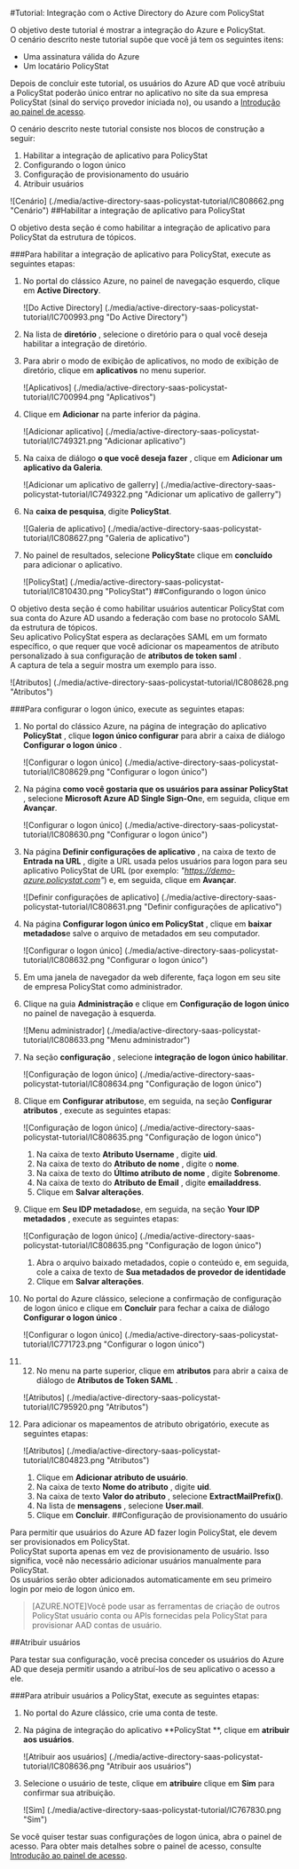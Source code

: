 <properties 
    pageTitle="Tutorial: Integração com o Active Directory do Azure com PolicyStat | Microsoft Azure" 
    description="Saiba como usar PolicyStat com o Azure Active Directory para habilitar o logon único, provisionamento automatizado e muito mais!" 
    services="active-directory" 
    authors="jeevansd"  
    documentationCenter="na" 
    manager="femila"/>
<tags 
    ms.service="active-directory" 
    ms.devlang="na" 
    ms.topic="article" 
    ms.tgt_pltfrm="na" 
    ms.workload="identity" 
    ms.date="09/26/2016" 
    ms.author="jeedes" />

#<a name="tutorial-azure-active-directory-integration-with-policystat"></a>Tutorial: Integração com o Active Directory do Azure com PolicyStat
  
O objetivo deste tutorial é mostrar a integração do Azure e PolicyStat.  
O cenário descrito neste tutorial supõe que você já tem os seguintes itens:

-   Uma assinatura válida do Azure
-   Um locatário PolicyStat
  
Depois de concluir este tutorial, os usuários do Azure AD que você atribuiu a PolicyStat poderão único entrar no aplicativo no site da sua empresa PolicyStat (sinal do serviço provedor iniciada no), ou usando a [Introdução ao painel de acesso](active-directory-saas-access-panel-introduction.md).
  
O cenário descrito neste tutorial consiste nos blocos de construção a seguir:

1.  Habilitar a integração de aplicativo para PolicyStat
2.  Configurando o logon único
3.  Configuração de provisionamento do usuário
4.  Atribuir usuários

![Cenário] (./media/active-directory-saas-policystat-tutorial/IC808662.png "Cenário")
##<a name="enabling-the-application-integration-for-policystat"></a>Habilitar a integração de aplicativo para PolicyStat
  
O objetivo desta seção é como habilitar a integração de aplicativo para PolicyStat da estrutura de tópicos.

###<a name="to-enable-the-application-integration-for-policystat-perform-the-following-steps"></a>Para habilitar a integração de aplicativo para PolicyStat, execute as seguintes etapas:

1.  No portal do clássico Azure, no painel de navegação esquerdo, clique em **Active Directory**.

    ![Do Active Directory] (./media/active-directory-saas-policystat-tutorial/IC700993.png "Do Active Directory")

2.  Na lista de **diretório** , selecione o diretório para o qual você deseja habilitar a integração de diretório.

3.  Para abrir o modo de exibição de aplicativos, no modo de exibição de diretório, clique em **aplicativos** no menu superior.

    ![Aplicativos] (./media/active-directory-saas-policystat-tutorial/IC700994.png "Aplicativos")

4.  Clique em **Adicionar** na parte inferior da página.

    ![Adicionar aplicativo] (./media/active-directory-saas-policystat-tutorial/IC749321.png "Adicionar aplicativo")

5.  Na caixa de diálogo **o que você deseja fazer** , clique em **Adicionar um aplicativo da Galeria**.

    ![Adicionar um aplicativo de gallerry] (./media/active-directory-saas-policystat-tutorial/IC749322.png "Adicionar um aplicativo de gallerry")

6.  Na **caixa de pesquisa**, digite **PolicyStat**.

    ![Galeria de aplicativo] (./media/active-directory-saas-policystat-tutorial/IC808627.png "Galeria de aplicativo")

7.  No painel de resultados, selecione **PolicyStat**e clique em **concluído** para adicionar o aplicativo.

    ![PolicyStat] (./media/active-directory-saas-policystat-tutorial/IC810430.png "PolicyStat")
##<a name="configuring-single-sign-on"></a>Configurando o logon único
  
O objetivo desta seção é como habilitar usuários autenticar PolicyStat com sua conta do Azure AD usando a federação com base no protocolo SAML da estrutura de tópicos.  
Seu aplicativo PolicyStat espera as declarações SAML em um formato específico, o que requer que você adicionar os mapeamentos de atributo personalizado à sua configuração de **atributos de token saml** .  
A captura de tela a seguir mostra um exemplo para isso.

![Atributos] (./media/active-directory-saas-policystat-tutorial/IC808628.png "Atributos")

###<a name="to-configure-single-sign-on-perform-the-following-steps"></a>Para configurar o logon único, execute as seguintes etapas:

1.  No portal do clássico Azure, na página de integração do aplicativo **PolicyStat** , clique **logon único configurar** para abrir a caixa de diálogo **Configurar o logon único** .

    ![Configurar o logon único] (./media/active-directory-saas-policystat-tutorial/IC808629.png "Configurar o logon único")

2.  Na página **como você gostaria que os usuários para assinar PolicyStat** , selecione **Microsoft Azure AD Single Sign-On**e, em seguida, clique em **Avançar**.

    ![Configurar o logon único] (./media/active-directory-saas-policystat-tutorial/IC808630.png "Configurar o logon único")

3.  Na página **Definir configurações de aplicativo** , na caixa de texto de **Entrada na URL** , digite a URL usada pelos usuários para logon para seu aplicativo PolicyStat de URL (por exemplo: *"https://demo-azure.policystat.com"*) e, em seguida, clique em **Avançar**.

    ![Definir configurações de aplicativo] (./media/active-directory-saas-policystat-tutorial/IC808631.png "Definir configurações de aplicativo")

4.  Na página **Configurar logon único em PolicyStat** , clique em **baixar metadados**e salve o arquivo de metadados em seu computador.

    ![Configurar o logon único] (./media/active-directory-saas-policystat-tutorial/IC808632.png "Configurar o logon único")

5.  Em uma janela de navegador da web diferente, faça logon em seu site de empresa PolicyStat como administrador.

6.  Clique na guia **Administração** e clique em **Configuração de logon único** no painel de navegação à esquerda.

    ![Menu administrador] (./media/active-directory-saas-policystat-tutorial/IC808633.png "Menu administrador")

7.  Na seção **configuração** , selecione **integração de logon único habilitar**.

    ![Configuração de logon único] (./media/active-directory-saas-policystat-tutorial/IC808634.png "Configuração de logon único")

8.  Clique em **Configurar atributos**e, em seguida, na seção **Configurar atributos** , execute as seguintes etapas:

    ![Configuração de logon único] (./media/active-directory-saas-policystat-tutorial/IC808635.png "Configuração de logon único")

    1.  Na caixa de texto **Atributo Username** , digite **uid**.
    2.  Na caixa de texto do **Atributo de nome** , digite o **nome**.
    3.  Na caixa de texto do **Último atributo de nome** , digite **Sobrenome**.
    4.  Na caixa de texto do **Atributo de Email** , digite **emailaddress**.
    5.  Clique em **Salvar alterações**.

9.  Clique em **Seu IDP metadados**e, em seguida, na seção **Your IDP metadados** , execute as seguintes etapas:

    ![Configuração de logon único] (./media/active-directory-saas-policystat-tutorial/IC808635.png "Configuração de logon único")

    1.  Abra o arquivo baixado metadados, copie o conteúdo e, em seguida, cole a caixa de texto de **Sua metadados de provedor de identidade**
    2.  Clique em **Salvar alterações**.

10. No portal do Azure clássico, selecione a confirmação de configuração de logon único e clique em **Concluir** para fechar a caixa de diálogo **Configurar o logon único** .

    ![Configurar o logon único] (./media/active-directory-saas-policystat-tutorial/IC771723.png "Configurar o logon único")

11. 12. No menu na parte superior, clique em **atributos** para abrir a caixa de diálogo de **Atributos de Token SAML** .

    ![Atributos] (./media/active-directory-saas-policystat-tutorial/IC795920.png "Atributos")

13. Para adicionar os mapeamentos de atributo obrigatório, execute as seguintes etapas:

    ![Atributos] (./media/active-directory-saas-policystat-tutorial/IC804823.png "Atributos")

    1.  Clique em **Adicionar atributo de usuário**.
    2.  Na caixa de texto **Nome do atributo** , digite **uid**.
    3.  Na caixa de texto **Valor do atributo** , selecione **ExtractMailPrefix()**.
    4.  Na lista de **mensagens** , selecione **User.mail**.
    5.  Clique em **Concluir**.
##<a name="configuring-user-provisioning"></a>Configuração de provisionamento do usuário
  
Para permitir que usuários do Azure AD fazer login PolicyStat, ele devem ser provisionados em PolicyStat.  
PolicyStat suporta apenas em vez de provisionamento de usuário. Isso significa, você não necessário adicionar usuários manualmente para PolicyStat.  
Os usuários serão obter adicionados automaticamente em seu primeiro login por meio de logon único em.

>[AZURE.NOTE]Você pode usar as ferramentas de criação de outros PolicyStat usuário conta ou APIs fornecidas pela PolicyStat para provisionar AAD contas de usuário.

##<a name="assigning-users"></a>Atribuir usuários
  
Para testar sua configuração, você precisa conceder os usuários do Azure AD que deseja permitir usando a atribuí-los de seu aplicativo o acesso a ele.

###<a name="to-assign-users-to-policystat-perform-the-following-steps"></a>Para atribuir usuários a PolicyStat, execute as seguintes etapas:

1.  No portal do Azure clássico, crie uma conta de teste.

2.  Na página de integração do aplicativo **PolicyStat **, clique em **atribuir aos usuários**.

    ![Atribuir aos usuários] (./media/active-directory-saas-policystat-tutorial/IC808636.png "Atribuir aos usuários")

3.  Selecione o usuário de teste, clique em **atribuir**e clique em **Sim** para confirmar sua atribuição.

    ![Sim] (./media/active-directory-saas-policystat-tutorial/IC767830.png "Sim")
  
Se você quiser testar suas configurações de logon única, abra o painel de acesso. Para obter mais detalhes sobre o painel de acesso, consulte [Introdução ao painel de acesso](active-directory-saas-access-panel-introduction.md).